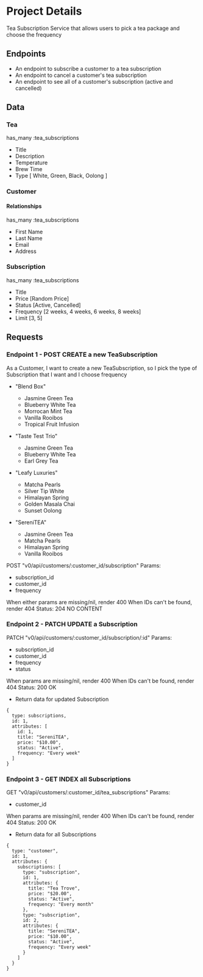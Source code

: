 # Project Details

  Tea Subscription Service that allows users to pick a tea package and choose the frequency
## Endpoints

- An endpoint to subscribe a customer to a tea subscription
- An endpoint to cancel a customer's tea subscription
- An endpoint to see all of a customer's subscription (active and cancelled)

## Data
### Tea
has_many :tea_subscriptions

- Title
- Description
- Temperature
- Brew Time
- Type [ White, Green, Black, Oolong ]

### Customer
#### Relationships
has_many :tea_subscriptions

- First Name
- Last Name
- Email
- Address

### Subscription
has_many :tea_subscriptions

- Title
- Price [Random Price]
- Status [Active, Cancelled]
- Frequency [2 weeks, 4 weeks, 6 weeks, 8 weeks]
- Limit [3, 5]

## Requests
### Endpoint 1 - POST CREATE a new TeaSubscription
As a Customer, I want to create a new TeaSubscription, so I pick the type of Subscription that I want and I choose frequency

- "Blend Box"
  - Jasmine Green Tea
  - Blueberry White Tea
  - Morrocan Mint Tea
  - Vanilla Rooibos
  - Tropical Fruit Infusion


- "Taste Test Trio"
  - Jasmine Green Tea
  - Blueberry White Tea
  - Earl Grey Tea


- "Leafy Luxuries"
  - Matcha Pearls
  - Silver Tip White
  - Himalayan Spring
  - Golden Masala Chai
  - Sunset Oolong

- "SereniTEA"
  - Jasmine Green Tea
  - Matcha Pearls
  - Himalayan Spring
  - Vanilla Rooibos


POST "v0/api/customers/:customer_id/subscription"
Params:

- subscription_id
- customer_id
- frequency


When either params are missing/nil, render 400
When IDs can't be found, render 404
Status: 204 NO CONTENT

### Endpoint 2 - PATCH UPDATE a Subscription
PATCH "v0/api/customers/:customer_id/subscription/:id"
Params:
- subscription_id
- customer_id
- frequency
- status

When params are missing/nil, render 400
When IDs can't be found, render 404
Status: 200 OK
- Return data for updated Subscription

```
{
  type: subscriptions,
  id: 1,
  attributes: [
    id: 1,
    title: "SereniTEA",
    price: "$10.00",
    status: "Active",
    frequency: "Every week"
  ]
}
```

### Endpoint 3 - GET INDEX all Subscriptions
GET "v0/api/customers/:customer_id/tea_subscriptions"
Params:
- customer_id

When params are missing/nil, render 400
When IDs can't be found, render 404
Status: 200 OK
- Return data for all Subscriptions

```
{
  type: "customer",
  id: 1,
  attributes: {
    subscriptions: [
      type: "subscription",
      id: 1,
      attributes: {
        title: "Tea Trove",
        price: "$20.00",
        status: "Active",
        frequency: "Every month"
      },
      type: "subscription",
      id: 2,
      attributes: {
        title: "SereniTEA",
        price: "$10.00",
        status: "Active",
        frequency: "Every week"
      }
    ]
  }
}
```
